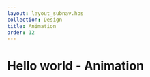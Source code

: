 ```yaml
---
layout: layout_subnav.hbs
collection: Design
title: Animation
order: 12
---
```


# Hello world - Animation
